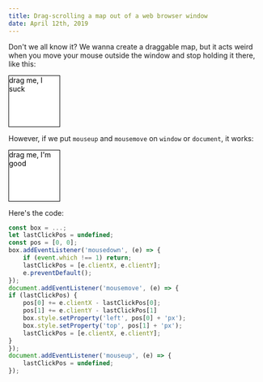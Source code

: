 ```yaml
---
title: Drag-scrolling a map out of a web browser window
date: April 12th, 2019
---
```


Don't we all know it? We wanna create a draggable map, but it acts weird when you move your mouse outside the window and stop holding it there, like this:

<div style="position: relative; border: 1px solid black; background-color: white; color: black; width: 100px; height: 100px;">
    drag me, I suck
    <script>(function() {
        var box = document.currentScript.parentElement;
        var lastClickPos;
        var pos = [0, 0];
        box.addEventListener('mousedown', function(e) {
            if (event.which !== 1) return;
            lastClickPos = [e.clientX, e.clientY];
            e.preventDefault();
        });
        box.addEventListener('mousemove', function(e) {
        if (lastClickPos) {
            pos[0] += e.clientX - lastClickPos[0];
            pos[1] += e.clientY - lastClickPos[1]
            box.style.setProperty('left', pos[0] + 'px');
            box.style.setProperty('top', pos[1] + 'px');
            lastClickPos = [e.clientX, e.clientY];
        }
        });
        box.addEventListener('mouseup', function(e) {
            lastClickPos = undefined;
        });
    })();</script>
</div>

However, if we put `mouseup` and `mousemove` on `window` or `document`, it works:

<div style="position: relative; border: 1px solid black; background-color: white; color: black; width: 100px; height: 100px;">
    drag me, I'm good
    <script>(function() {
        var box = document.currentScript.parentElement;
        var lastClickPos;
        var pos = [0, 0];
        box.addEventListener('mousedown', function(e) {
            if (event.which !== 1) return;
            lastClickPos = [e.clientX, e.clientY];
            e.preventDefault();
        });
        document.addEventListener('mousemove', function(e) {
        if (lastClickPos) {
            pos[0] += e.clientX - lastClickPos[0];
            pos[1] += e.clientY - lastClickPos[1]
            box.style.setProperty('left', pos[0] + 'px');
            box.style.setProperty('top', pos[1] + 'px');
            lastClickPos = [e.clientX, e.clientY];
        }
        });
        document.addEventListener('mouseup', function(e) {
            lastClickPos = undefined;
        });
    })();</script>
</div>

Here's the code:

```javascript
const box = ...;
let lastClickPos = undefined;
const pos = [0, 0];
box.addEventListener('mousedown', (e) => {
    if (event.which !== 1) return;
    lastClickPos = [e.clientX, e.clientY];
    e.preventDefault();
});
document.addEventListener('mousemove', (e) => {
if (lastClickPos) {
    pos[0] += e.clientX - lastClickPos[0];
    pos[1] += e.clientY - lastClickPos[1]
    box.style.setProperty('left', pos[0] + 'px');
    box.style.setProperty('top', pos[1] + 'px');
    lastClickPos = [e.clientX, e.clientY];
}
});
document.addEventListener('mouseup', (e) => {
    lastClickPos = undefined;
});
```